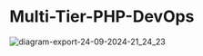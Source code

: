 # Multi-Tier-PHP-DevOps


![diagram-export-24-09-2024-21_24_23](https://github.com/user-attachments/assets/7dfe967f-cae6-42ad-a4fe-7416bb0afb27)
